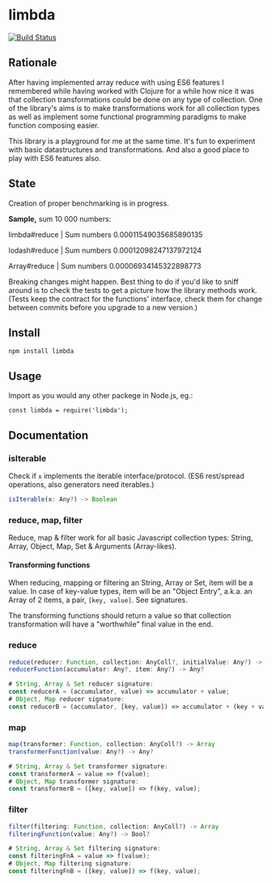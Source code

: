 # limbda

[![Build Status](https://travis-ci.org/sinkaszab/limbda.svg?branch=master)](https://travis-ci.org/sinkaszab/limbda)

## Rationale

After having implemented array reduce with using ES6 features I remembered while having worked with Clojure for a while how nice it was that collection transformations could be done on any type of collection. One of the library's aims is to make transformations work for all collection types as well as implement some functional programming paradigms to make function composing easier.

This library is a playground for me at the same time. It's fun to experiment with basic datastructures and transformations. And also a good place to play with ES6 features also.

## State

Creation of proper benchmarking is in progress.

**Sample,** sum 10 000 numbers:

limbda#reduce | Sum numbers 0.00011549035685890135

lodash#reduce | Sum numbers 0.00012098247137972124

Array#reduce  | Sum numbers 0.00006934145322898773

Breaking changes might happen. Best thing to do if you'd like to sniff around is to check the tests to get a picture how the library methods work. (Tests keep the contract for the functions' interface, check them for change between commits before you upgrade to a new version.)

## Install

`npm install limbda`

## Usage

Import as you would any other packege in Node.js, eg.:

`const limbda = require('limbda');`

## Documentation

### isIterable

Check if `x` implements the iterable interface/protocol. (ES6 rest/spread operations, also generators need iterables.)

```js
isIterable(x: Any?) -> Boolean
```

### reduce, map, filter

Reduce, map & filter work for all basic Javascript collection types: String, Array, Object, Map, Set & Arguments (Array-likes).

#### Transforming functions

When reducing, mapping or filtering an String, Array or Set, item will be a value. In case of key-value types, item will be an "Object Entry", a.k.a. an Array of 2 items, a pair, `[key, value]`. See signatures.

The transforming functions should return a value so that collection transformation will have a "worthwhile" final value in the end.

### reduce

```javascript
reduce(reducer: Function, collection: AnyColl?, initialValue: Any?) -> Any?
reducerFunction(accumulator: Any?, item: Any?) -> Any?
```

```javascript
# String, Array & Set reducer signature:
const reducerA = (accumulator, value) => accumulator + value;
# Object, Map reducer signature:
const reducerB = (accumulator, [key, value]) => accumulator + (key + value);
```

### map

```javascript
map(transformer: Function, collection: AnyColl?) -> Array
transformerFunction(value: Any?) -> Any?
```

```javascript
# String, Array & Set transformer signature:
const transformerA = value => f(value);
# Object, Map transformer signature:
const transformerB = ([key, value]) => f(key, value);
```

### filter

```javascript
filter(filtering: Function, collection: AnyColl?) -> Array
filteringFunction(value: Any?) -> Bool?
```

```javascript
# String, Array & Set filtering signature:
const filteringFnA = value => f(value);
# Object, Map filtering signature:
const filteringFnB = ([key, value]) => f(key, value);
```
